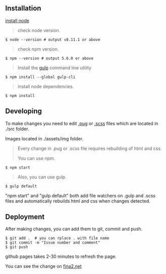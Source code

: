 ## Installation

[install node](https://nodejs.org/en/)

> check node version.

```shell
$ node --version # output v8.11.1 or above
```
> check npm version.
```shell
$ npm --version # output 5.6.0 or above
```
> Install the [gulp](https://gulpjs.com/) command line utility
```shell
$ npm install --global gulp-cli
```
> install node dependencies.
```shell
$ npm install
```

## Developing
To make changes you need to edit [.pug](https://pugjs.org/api/getting-started.html) or [.scss](https://sass-lang.com/guide) files which are located in ./src folder.

Images located in ./assets/img folder.

> Every change in .pug or .scss file requires rebuilding of html and css.
>
>You can use npm.
```shell
$ npm start
```
>Also, you can use gulp.
```shell
$ gulp default
```

"npm start" and "gulp default" both add file watchers on .gulp and .scss files and automatically rebuilds html and css when changes detected.

## Deployment

After making changes, you can add them to git, commit and push.
```shell
$ git add .  # you can rplace . with file name
$ git commit -m "Issue number and comment"
$ git push
```
github pages takes 2-30 minutes to refresh the page.

You can see the change on [fina2.net](https://fina2.net)
